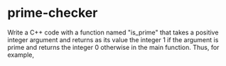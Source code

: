 # prime-checker
Write a C++ code with a function named "is_prime" that takes a positive integer argument and returns as its value the integer 1 if the argument is prime and returns the integer 0 otherwise in the main function. Thus, for example,
